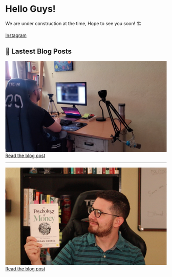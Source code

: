 
# Hello Guys!
We are under construction at the time, Hope to see you soon! 🏗️


[Instagram](https://www.instagram.com/raandino.dev)

## 📝  Lastest Blog Posts

![An image](./Assets/day-in-the-life.png)
[Read the blog post](/blog/day-in-the-life)

<hr>

![An image](./Assets/psychology-of-money.png)
[Read the blog post](/books/the-psychology-of-money)